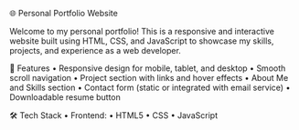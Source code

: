🌐 Personal Portfolio Website

Welcome to my personal portfolio! This is a responsive and interactive website built using HTML, CSS, and JavaScript to showcase my skills, projects, and experience as a web developer.

🚀 Features
	•	Responsive design for mobile, tablet, and desktop
	•	Smooth scroll navigation
	•	Project section with links and hover effects
	•	About Me and Skills section
	•	Contact form (static or integrated with email service)
	•	Downloadable resume button
	

🛠️ Tech Stack
	•	Frontend:
	•	HTML5
	•	CSS
	•	JavaScript 

